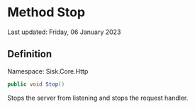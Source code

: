# Method Stop
Last updated: Friday, 06 January 2023

## Definition
Namespace: Sisk.Core.Http

```csharp
public void Stop()
```

Stops the server from listening and stops the request handler.

